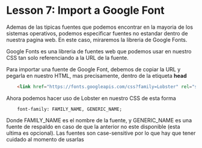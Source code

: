 # Lesson 7: Import a Google Font

Ademas de las tipicas fuentes que podemos encontrar en la mayoria de los sistemas operativos, podemos especificar fuentes no estandar dentro de nuestra pagina web.
En este caso, miraremos la libreria de Google Fonts.

Google Fonts es una libreria de fuentes web que podemos usar en nuestro CSS tan solo referenciando a la URL de la fuente.

Para importar una fuente de Google Font, debemos de copiar la URL y pegarla en nuestro HTML, mas precisamente, dentro de la etiqueta __head__

~~~html
    <link href="https://fonts.googleapis.com/css?family=Lobster" rel="stylesheet" type="text/css">
~~~

Ahora podemos hacer uso de Lobster en nuestro CSS de esta forma

~~~text
    font-family: FAMILY_NAME, GENERIC_NAME;
~~~

Donde FAMILY_NAME es el nombre de la fuente, y GENERIC_NAME es una fuente de respaldo en caso de que la anterior no este disponible (esta ultima es opcional).
Las fuentes son case-sensitive por lo que hay que tener cuidado al momento de usarlas

